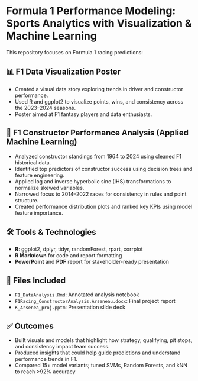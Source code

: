 # Formula 1 Performance Modeling: Sports Analytics with Visualization & Machine Learning
This repository focuses on Formula 1 racing predictions:

## 📊 F1 Data Visualization Poster
- Created a visual data story exploring trends in driver and constructor performance.
- Used R and ggplot2 to visualize points, wins, and consistency across the 2023–2024 seasons.
- Poster aimed at F1 fantasy players and data enthusiasts.

## 🤖 F1 Constructor Performance Analysis (Applied Machine Learning)
- Analyzed constructor standings from 1964 to 2024 using cleaned F1 historical data.
- Identified top predictors of constructor success using decision trees and feature engineering.
- Applied log and inverse hyperbolic sine (IHS) transformations to normalize skewed variables.
- Narrowed focus to 2014–2022 races for consistency in rules and point structure.
- Created performance distribution plots and ranked key KPIs using model feature importance.

## 🛠️ Tools & Technologies
- **R**: ggplot2, dplyr, tidyr, randomForest, rpart, corrplot
- **R Markdown** for code and report formatting
- **PowerPoint** and **PDF** report for stakeholder-ready presentation

## 📁 Files Included
- `F1_DataAnalysis.Rmd`: Annotated analysis notebook
- `F1Racing_ConstructorAnalysis.Arseneau.docx`: Final project report
- `K_Arsenea_proj.pptm`: Presentation slide deck

## ✅ Outcomes
- Built visuals and models that highlight how strategy, qualifying, pit stops, and consistency impact team success.
- Produced insights that could help guide predictions and understand performance trends in F1.
- Compared 15+ model variants; tuned SVMs, Random Forests, and kNN to reach >92% accuracy
